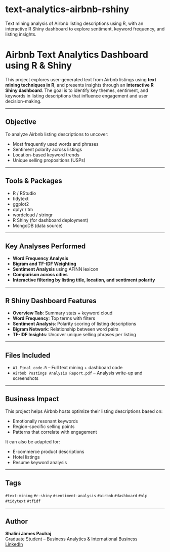 # text-analytics-airbnb-rshiny
Text mining analysis of Airbnb listing descriptions using R, with an interactive R Shiny dashboard to explore sentiment, keyword frequency, and listing insights.
#  Airbnb Text Analytics Dashboard using R & Shiny

This project explores user-generated text from Airbnb listings using **text mining techniques in R**, and presents insights through an **interactive R Shiny dashboard**. The goal is to identify key themes, sentiment, and keywords in listing descriptions that influence engagement and user decision-making.

---

##  Objective

To analyze Airbnb listing descriptions to uncover:
- Most frequently used words and phrases
- Sentiment polarity across listings
- Location-based keyword trends
- Unique selling propositions (USPs)

---

##  Tools & Packages

- R / RStudio
- tidytext
- ggplot2
- dplyr / tm
- wordcloud / stringr
- R Shiny (for dashboard deployment)
- MongoDB (data source)

---

## Key Analyses Performed

- **Word Frequency Analysis**
- **Bigram and TF-IDF Weighting**
- **Sentiment Analysis** using AFINN lexicon
- **Comparison across cities**
- **Interactive filtering by listing title, location, and sentiment polarity**

---

##  R Shiny Dashboard Features

- **Overview Tab**: Summary stats + keyword cloud
- **Word Frequency**: Top terms with filters
- **Sentiment Analysis**: Polarity scoring of listing descriptions
- **Bigram Network**: Relationship between word pairs
- **TF-IDF Insights**: Uncover unique selling phrases per listing

---

##  Files Included

- `A1_Final_code.R` – Full text mining + dashboard code
- `Airbnb Postings Analysis Report.pdf` – Analysis write-up and screenshots

---

##  Business Impact

This project helps Airbnb hosts optimize their listing descriptions based on:
- Emotionally resonant keywords
- Region-specific selling points
- Patterns that correlate with engagement

It can also be adapted for:
- E-commerce product descriptions
- Hotel listings
- Resume keyword analysis

---

##  Tags

`#text-mining` `#r-shiny` `#sentiment-analysis` `#airbnb` `#dashboard` `#nlp` `#tidytext` `#tfidf`

---

##  Author

**Shalini James Paulraj**  
Graduate Student – Business Analytics & International Business  
[LinkedIn](https://linkedin.com/in/shalinijamespaulraj)
